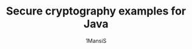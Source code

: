 ---
layout: post
repolink: "https://github.com/1MansiS/java_crypto"
title: "Secure cryptography examples for Java"
description: "Code samples showing how to use the Java Crypto API securely. Accompanying code for the [Java Crypto blog series](https://www.veracode.com/blog/research/how-get-started-using-java-cryptography-securely)."
author: "1MansiS"
author-link: "https://github.com/1MansiS/"
content-type: "secure_coding_examples"
repo: "github"
repo_title: "Secure cryptography examples for Java"
---